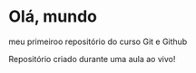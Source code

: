 # Olá, mundo
 meu primeiroo repositório do curso Git e Github

Repositório criado durante uma aula ao vivo!
